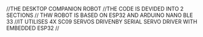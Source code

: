 //THE DESKTOP COMPANION ROBOT
//THE CODE IS DEVIDED INTO 2 SECTIONS
// THW ROBOT IS BASED ON ESP32 AND ARDUINO NANO BLE 33
//IT UTILISES 4X SC09 SERVOS DRIVENBY SERIAL SERVO DRIVER WITH EMBEDDED ESP32
//

